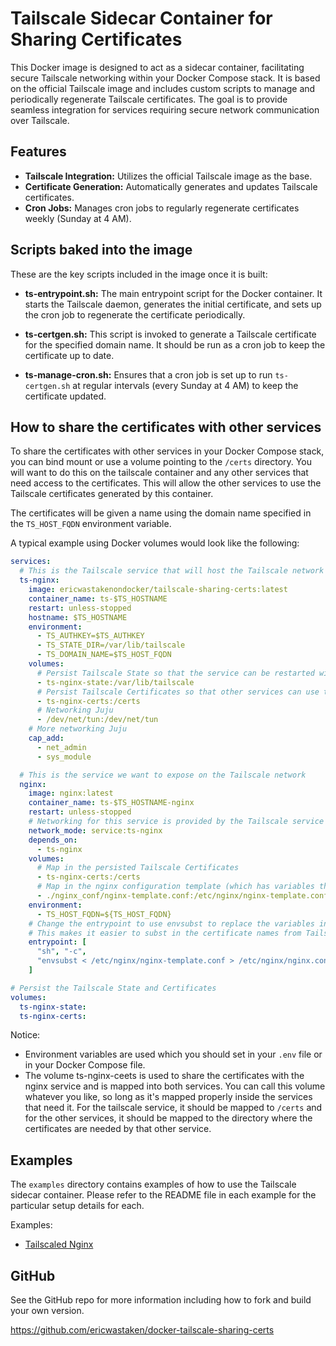 # Tailscale Sidecar Container for Sharing Certificates

This Docker image is designed to act as a sidecar container, facilitating secure Tailscale networking within your Docker Compose stack. It is based on the official Tailscale image and includes custom scripts to manage and periodically regenerate Tailscale certificates. The goal is to provide seamless integration for services requiring secure network communication over Tailscale.

## Features

- **Tailscale Integration:** Utilizes the official Tailscale image as the base.
- **Certificate Generation:** Automatically generates and updates Tailscale certificates.
- **Cron Jobs:** Manages cron jobs to regularly regenerate certificates weekly (Sunday at 4 AM).

## Scripts baked into the image

These are the key scripts included in the image once it is built:

- **ts-entrypoint.sh:** The main entrypoint script for the Docker container. It starts the Tailscale daemon, generates the initial certificate, and sets up the cron job to regenerate the certificate periodically.

- **ts-certgen.sh:** This script is invoked to generate a Tailscale certificate for the specified domain name. It should be run as a cron job to keep the certificate up to date. 
  
- **ts-manage-cron.sh:** Ensures that a cron job is set up to run `ts-certgen.sh` at regular intervals (every Sunday at 4 AM) to keep the certificate updated.

## How to share the certificates with other services

To share the certificates with other services in your Docker Compose stack, you can bind mount or use a volume pointing to the `/certs` directory. You will want to do this on the tailscale container and any other services that need access to the certificates. This will allow the other services to use the Tailscale certificates generated by this container.

The certificates will be given a name using the domain name specified in the `TS_HOST_FQDN` environment variable.

A typical example using Docker volumes would look like the following:

```yaml
services:
  # This is the Tailscale service that will host the Tailscale network and share the certificates with other services
  ts-nginx:
    image: ericwastakenondocker/tailscale-sharing-certs:latest
    container_name: ts-$TS_HOSTNAME
    restart: unless-stopped
    hostname: $TS_HOSTNAME
    environment:
      - TS_AUTHKEY=$TS_AUTHKEY
      - TS_STATE_DIR=/var/lib/tailscale
      - TS_DOMAIN_NAME=$TS_HOST_FQDN
    volumes:
      # Persist Tailscale State so that the service can be restarted without losing the network authentication
      - ts-nginx-state:/var/lib/tailscale
      # Persist Tailscale Certificates so that other services can use them
      - ts-nginx-certs:/certs
      # Networking Juju
      - /dev/net/tun:/dev/net/tun
    # More networking Juju
    cap_add:
      - net_admin
      - sys_module

  # This is the service we want to expose on the Tailscale network
  nginx:
    image: nginx:latest
    container_name: ts-$TS_HOSTNAME-nginx
    restart: unless-stopped
    # Networking for this service is provided by the Tailscale service above
    network_mode: service:ts-nginx
    depends_on:
      - ts-nginx
    volumes:
      # Map in the persisted Tailscale Certificates
      - ts-nginx-certs:/certs
      # Map in the nginx configuration template (which has variables that need to be replaced)
      - ./nginx_conf/nginx-template.conf:/etc/nginx/nginx-template.conf:ro
    environment:
      - TS_HOST_FQDN=${TS_HOST_FQDN}
    # Change the entrypoint to use envsubst to replace the variables in the template for nginx.conf
    # This makes it easier to subst in the certificate names from Tailscale
    entrypoint: [
      "sh", "-c",
      "envsubst < /etc/nginx/nginx-template.conf > /etc/nginx/nginx.conf && nginx -g 'daemon off;'"
    ]

# Persist the Tailscale State and Certificates
volumes:
  ts-nginx-state:
  ts-nginx-certs:
```

Notice:
- Environment variables are used which you should set in your `.env` file or in your Docker Compose file.
- The volume ts-nginx-ceets is used to share the certificates with the nginx service and is mapped into both services. You can call this volume whatever you like, so long as it's mapped properly inside the services that need it. For the tailscale service, it should be mapped to `/certs` and for the other services, it should be mapped to the directory where the certificates are needed by that other service.

## Examples

The `examples` directory contains examples of how to use the Tailscale sidecar container. Please refer to the README file in each example for the particular setup details for each.

Examples:
- [Tailscaled Nginx](examples/tailscaled-nginx/README.md)

## GitHub

See the GitHub repo for more information including how to fork and build your own version.

https://github.com/ericwastaken/docker-tailscale-sharing-certs